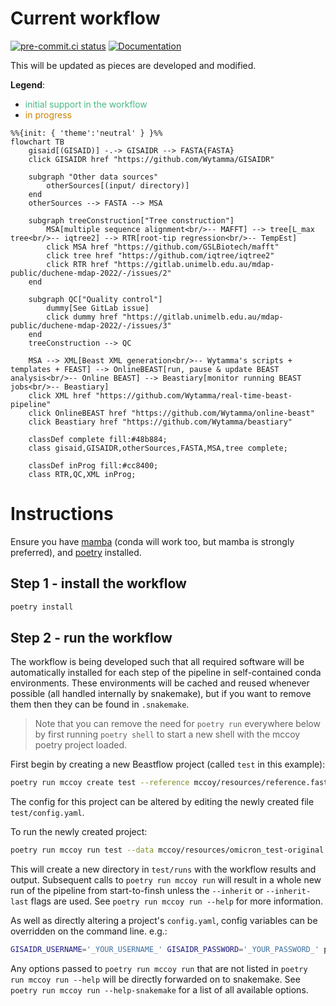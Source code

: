 # Current workflow

[![pre-commit.ci status](https://results.pre-commit.ci/badge/github/smutch/mccoy/main.svg)](https://results.pre-commit.ci/latest/github/smutch/mccoy/main)
[![Documentation](https://img.shields.io/badge/docs-html-blue.svg)](https://mdap-public.pages.gitlab.unimelb.edu.au/duchene-mdap-2022/)


This will be updated as pieces are developed and modified.

**Legend**:
- <span style="color: #48b884">initial support in the workflow</span>
- <span style="color: #cc8400">in progress</span>

```mermaid
%%{init: { 'theme':'neutral' } }%%
flowchart TB
    gisaid[(GISAID)] -.-> GISAIDR --> FASTA{FASTA}
    click GISAIDR href "https://github.com/Wytamma/GISAIDR"

    subgraph "Other data sources"
        otherSources[(input/ directory)]
    end
    otherSources --> FASTA --> MSA

    subgraph treeConstruction["Tree construction"]
        MSA[multiple sequence alignment<br/>-- MAFFT] --> tree[L_max tree<br/>-- iqtree2] --> RTR[root-tip regression<br/>-- TempEst]
        click MSA href "https://github.com/GSLBiotech/mafft"
        click tree href "https://github.com/iqtree/iqtree2"
        click RTR href "https://gitlab.unimelb.edu.au/mdap-public/duchene-mdap-2022/-/issues/2"
    end

    subgraph QC["Quality control"]
        dummy[See GitLab issue]
        click dummy href "https://gitlab.unimelb.edu.au/mdap-public/duchene-mdap-2022/-/issues/3"
    end
    treeConstruction --> QC

    MSA --> XML[Beast XML generation<br/>-- Wytamma's scripts + templates + FEAST] --> OnlineBEAST[run, pause & update BEAST analysis<br/>-- Online BEAST] --> Beastiary[monitor running BEAST jobs<br/>-- Beastiary]
    click XML href "https://github.com/Wytamma/real-time-beast-pipeline"
    click OnlineBEAST href "https://github.com/Wytamma/online-beast"
    click Beastiary href "https://github.com/Wytamma/beastiary"

    classDef complete fill:#48b884;
    class gisaid,GISAIDR,otherSources,FASTA,MSA,tree complete;

    classDef inProg fill:#cc8400;
    class RTR,QC,XML inProg;
```

# Instructions

Ensure you have [mamba](https://github.com/conda-forge/miniforge) (conda will work too, but mamba is strongly preferred), and [poetry](https://python-poetry.org) installed.

## Step 1 - install the workflow

```bash
poetry install
```

## Step 2 - run the workflow

The workflow is being developed such that all required software will be automatically installed for each step of the pipeline in self-contained conda environments. These environments will be cached and reused whenever possible (all handled internally by snakemake), but if you want to remove them then they can be found in `.snakemake`.

> Note that you can remove the need for `poetry run` everywhere below by first running `poetry shell` to start a new shell with the mccoy poetry project loaded.

First begin by creating a new Beastflow project (called `test` in this example):

```bash
poetry run mccoy create test --reference mccoy/resources/reference.fasta --template mccoy/resources/templates/CoV_CE_fixed_clock_template.xml
```

The config for this project can be altered by editing the newly created file `test/config.yaml`.

To run the newly created project:

```bash
poetry run mccoy run test --data mccoy/resources/omicron_test-original.fasta
```

This will create a new directory in `test/runs` with the workflow results and output. Subsequent calls to `poetry run mccoy run` will result in a whole new run of the pipeline from start-to-finsh unless the `--inherit` or `--inherit-last` flags are used. See `poetry run mccoy run --help` for more information.

As well as directly altering a project's `config.yaml`, config variables can be overridden on the command line. e.g.:
```bash
GISAIDR_USERNAME='_YOUR_USERNAME_' GISAIDR_PASSWORD='_YOUR_PASSWORD_' poetry run mccoy run --data mccoy/resources/omicron_test-original.fasta --config query.enabled=true
```

Any options passed to `poetry run mccoy run` that are not listed in `poetry run mccoy run --help` will be directly forwarded on to snakemake. See `poetry run mccoy run --help-snakemake` for a list of all available options.
